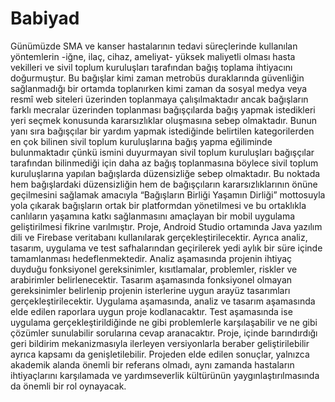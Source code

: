 # Babiyad
Günümüzde SMA ve kanser hastalarının tedavi süreçlerinde kullanılan yöntemlerin -iğne, ilaç, cihaz, ameliyat- yüksek maliyetli olması hasta vekilleri ve sivil toplum kuruluşları tarafından bağış toplama ihtiyacını doğurmuştur. Bu bağışlar kimi zaman metrobüs duraklarında güvenliğin sağlanmadığı bir ortamda toplanırken kimi zaman da sosyal medya veya resmî web siteleri üzerinden toplanmaya çalışılmaktadır ancak bağışların farklı mecralar üzerinden toplanması bağışçılarda bağış yapmak istedikleri yeri seçmek konusunda kararsızlıklar oluşmasına sebep olmaktadır. Bunun yanı sıra bağışçılar bir yardım yapmak istediğinde belirtilen kategorilerden en çok bilinen sivil toplum kuruluşlarına bağış yapma eğiliminde bulunmaktadır çünkü ismini duyurmayan sivil toplum kuruluşları bağışçılar tarafından bilinmediği için daha az bağış toplanmasına böylece sivil toplum kuruluşlarına yapılan bağışlarda düzensizliğe sebep olmaktadır. Bu noktada hem bağışlardaki düzensizliğin hem de bağışçıların kararsızlıklarının önüne geçilmesini sağlamak amacıyla “Bağışların Birliği Yaşamın Dirliği” mottosuyla yola çıkarak bağışların ortak bir platformdan yönetilmesi ve bu ortaklıkla canlıların yaşamına katkı sağlanmasını amaçlayan bir mobil uygulama geliştirilmesi fikrine varılmıştır.
Proje, Android Studio ortamında Java yazılım dili ve Firebase veritabanı kullanılarak gerçekleştirilecektir. Ayrıca analiz, tasarım, uygulama ve test safhalarından geçirilerek yedi aylık bir süre içinde tamamlanması hedeflenmektedir. Analiz aşamasında projenin ihtiyaç duyduğu fonksiyonel gereksinimler, kısıtlamalar, problemler, riskler ve arabirimler belirlenecektir. Tasarım aşamasında fonksiyonel olmayan gereksinimler belirlenip projenin isterlerine uygun arayüz tasarımları gerçekleştirilecektir. Uygulama aşamasında, analiz ve tasarım aşamasında elde edilen raporlara uygun proje kodlanacaktır. Test aşamasında ise uygulama gerçekleştirildiğinde ne gibi problemlerle karşılaşabilir ve ne gibi çözümler sunulabilir sorularına cevap aranacaktır.
Proje, içinde barındırdığı geri bildirim mekanizmasıyla ilerleyen versiyonlarla beraber geliştirilebilir ayrıca kapsamı da genişletilebilir.
Projeden elde edilen sonuçlar, yalnızca akademik alanda önemli bir referans olmadı, aynı zamanda hastaların ihtiyaçlarını karşılamada ve yardımseverlik kültürünün yaygınlaştırılmasında da önemli bir rol oynayacak.
